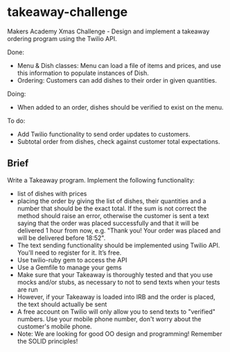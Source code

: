 takeaway-challenge
==================

Makers Academy Xmas Challenge - Design and implement a takeaway ordering program using the Twilio API. 

Done:
* Menu & Dish classes: Menu can load a file of items and prices, and use this information to populate instances of Dish.
* Ordering: Customers can add dishes to their order in given quantities.

Doing:
* When added to an order, dishes should be verified to exist on the menu.

To do:
* Add Twilio functionality to send order updates to customers.
* Subtotal order from dishes, check against customer total expectations.


Brief
-----
Write a Takeaway program.
Implement the following functionality:
* list of dishes with prices
* placing the order by giving the list of dishes, their quantities and a number that should be the exact total. If the sum is not correct the method should raise an error, otherwise the customer is sent a text saying that the order was placed successfully and that it will be delivered 1 hour from now, e.g. "Thank you! Your order was placed and will be delivered before 18:52".
* The text sending functionality should be implemented using Twilio API. You'll need to register for it. It’s free.
* Use twilio-ruby gem to access the API
* Use a Gemfile to manage your gems
* Make sure that your Takeaway is thoroughly tested and that you use mocks and/or stubs, as necessary to not to send texts when your tests are run
* However, if your Takeaway is loaded into IRB and the order is placed, the text should actually be sent
* A free account on Twilio will only allow you to send texts to "verified" numbers. Use your mobile phone number, don't worry about the customer's mobile phone.
* Note: We are looking for good OO design and programming! Remember the SOLID principles!
